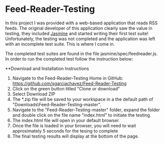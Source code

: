 # Feed-Reader-Testing

In this project I was provided with a web-based application that reads RSS feeds. 
The original developer of this application clearly saw the value in testing, they included 
[Jasmine](http://jasmine.github.io/) and started writing their first test suite! Unfortunately, 
the testing was not completed and the application was left with an incomplete test suite. 
This is where I come in.

The completed test suites are found in the file jasmine/spec/feedreader.js.  In order to run the completed test 
follow the instruction below: 

**Download and Installation Instructions

1. Navigate to the Feed-Reader-Testing Home in GitHub: https://github.com/sgarciachavez/Feed-Reader-Testing
2. Click on the green button titled "Clone or download"
3. Select Download ZIP
4. The *.zip file will be saved to your workspace in a the default path of "Downloads\Feed-Reader-Testing-master".
5. Navigate to the "Feed-Reader-Testing-master" folder, expand the folder and double click on the file name "index.html" 
to initiate the testing.
6. The index.html file will open in your default browser.
7. Once the file is loaded in your browser, you will need to wait approximately 5 seconds for the tesing to complete
8. The final testing results will display at the bottom of the page. 
